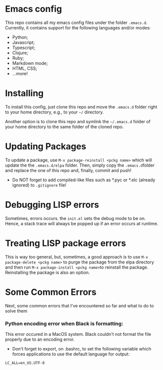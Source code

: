 # Emacs config

This repo contains all my emacs config files under the folder ```.emacs.d```. Currently, it contains support for the following languages and/or modes:

* Python;
* Javascript;
* Typescript;
* Clojure;
* Ruby;
* Markdown mode;
* HTML, CSS;
* ...more!

# Installing

To install this config, just clone this repo and move the ```.emacs.d``` folder right to your home directory, e.g., to your ```~/``` directory.

Another option is to clone this repo and symlink the ```~/.emacs.d``` folder
of your home directory to the same folder of the cloned repo.

# Updating Packages

To update a package, use ```M-x package-reinstall <pckg name>``` which will update the the ```.emacs.d/elpa``` folder. Then, simply copy the ```.emacs.d```folder and replace the one of this repo and, finally, commit and push!

* Do NOT forget to add compiled-like files such as *.pyc or *.elc (already ignored) to ```.gitignore``` file!

# Debugging LISP errors

Sometimes, errors occurs. the ```init.el``` sets the debug mode to be on. Hence, a stack trace will always be popped up if an error occurs at runtime.

# Treating LISP package errors

This is way too general, but, sometimes, a good approach is to use ```M-x package-delete <pckg name>``` to purge the package from the elpa directory and then run ```M-x package-install <pckg name>```to reinstall the package. Reinstalling the package is also an option.

# Some Common Errors

Next, some common errors that I've encountered so far and what to do to solve them

### Python encoding error when Black is formatting:

This error occured in a MacOS system. Black couldn't not format the file properly due to an encoding error.

* Don't forget to export, on .bashrc, to set the following variable which forces applications to use the default language for output:

```LC_ALL=en_US.UTF-8```
